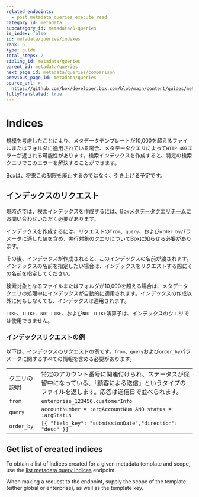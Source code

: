 ```yaml
---
related_endpoints:
  - post_metadata_queries_execute_read
category_id: metadata
subcategory_id: metadata/5-queries
is_index: false
id: metadata/queries/indexes
rank: 6
type: guide
total_steps: 7
sibling_id: metadata/queries
parent_id: metadata/queries
next_page_id: metadata/queries/comparison
previous_page_id: metadata/queries
source_url: >-
  https://github.com/box/developer.box.com/blob/main/content/guides/metadata/5-queries/6-indexes.md
fullyTranslated: true
---
```

# Indices

規模を考慮したことにより、メタデータテンプレートが10,000を超えるファイルまたはフォルダに適用されている場合、メタデータクエリによって`HTTP 403`エラーが返される可能性があります。検索インデックスを作成すると、特定の検索クエリでこのエラーを解決することができます。

<Message notice>

Boxは、将来この制限を廃止するのではなく、引き上げる予定です。

</Message>

## インデックスのリクエスト

<Message info>

現時点では、検索インデックスを作成するには、[Boxメタデータクエリチーム](mailto:metadata-query-feedback@box.com)にお問い合わせいただく必要があります。

</Message>

インデックスを作成するには、リクエストの`from​`、`​query​`、および`​order_by​`パラメータに適した値を含め、実行対象のクエリについてBoxに知らせる必要があります。

その後、インデックスが作成されると、このインデックスの名前が渡されます。インデックスの名前を指定したい場合は、インデックスをリクエストする際にその名前を指定してください。

検索対象となるファイルまたはフォルダが10,000を超える場合は、メタデータクエリの処理中にインデックスが自動的に適用されます。インデックスの作成以外に何もしなくても、インデックスは適用されます。

<Message warning>

`LIKE`、`ILIKE`、`NOT LIKE`、および`NOT ILIKE`演算子は、インデックスのクエリでは使用できません。

</Message>

### インデックスリクエストの例

以下は、インデックスのリクエストの例です。`​from`、`query`および`order_by​`パラメータに関するすべての情報を含める必要があります。

<!-- markdownlint-disable line-length -->

|            |                                                                            |
| ---------- | -------------------------------------------------------------------------- |
| クエリの説明     | 特定のアカウント番号に関連付けられ、ステータスが保留中になっている、「顧客による送信」というタイプのファイルを返します。応答は送信日で並べられます。 |
| `from`     | `enterprise_123456.customerInfo`                                           |
| `query`    | `accountNumber = :argAccountNum AND status = :argStatus`                   |
| `order_by` | `[{ "field_key": "submissionDate","direction": "desc" }]`                  |

<!-- markdownlint-enable line-length -->

## Get list of created indices

To obtain a list of indices created for a given metadata template and scope, use the [list metadata query indices][mdq-get-indices] endpoint.

When making a request to the endpoint, supply the scope of the template (either global or enterprise), as well as the template key.

<Samples id="get_metadata_query_indices">

</Samples>

[support]: https://community.box.com/t5/custom/page/page-id/BoxSearchLithiumTKB

[mdq-get-indices]: endpoint://get_metadata_query_indices
